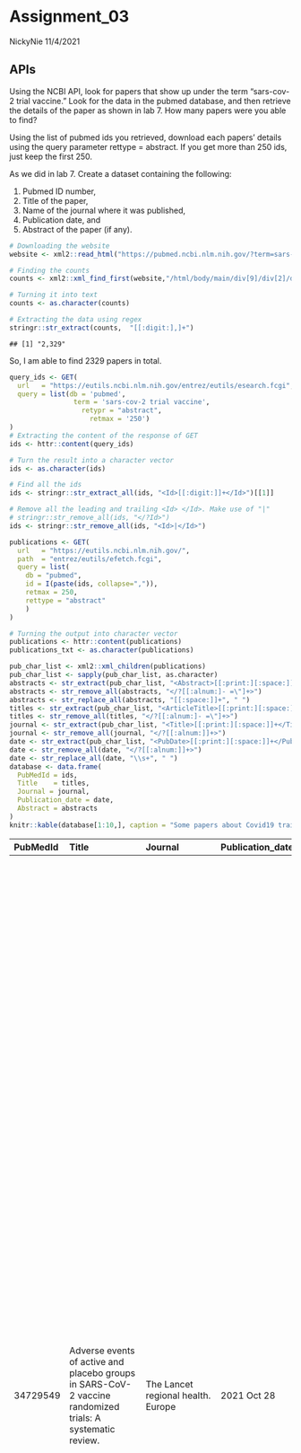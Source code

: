 Assignment\_03
================
NickyNie
11/4/2021

## APIs

Using the NCBI API, look for papers that show up under the term
“sars-cov-2 trial vaccine.” Look for the data in the pubmed database,
and then retrieve the details of the paper as shown in lab 7. How many
papers were you able to find?

Using the list of pubmed ids you retrieved, download each papers’
details using the query parameter rettype = abstract. If you get more
than 250 ids, just keep the first 250.

As we did in lab 7. Create a dataset containing the following:

1.  Pubmed ID number,
2.  Title of the paper,
3.  Name of the journal where it was published,
4.  Publication date, and
5.  Abstract of the paper (if any).

<!-- end list -->

``` r
# Downloading the website
website <- xml2::read_html("https://pubmed.ncbi.nlm.nih.gov/?term=sars-cov-2+trial+vaccine")

# Finding the counts
counts <- xml2::xml_find_first(website,"/html/body/main/div[9]/div[2]/div[2]/div[1]/div[1]")

# Turning it into text
counts <- as.character(counts)

# Extracting the data using regex
stringr::str_extract(counts,  "[[:digit:],]+")
```

    ## [1] "2,329"

So, I am able to find 2329 papers in total.

``` r
query_ids <- GET(
  url   = "https://eutils.ncbi.nlm.nih.gov/entrez/eutils/esearch.fcgi",
  query = list(db = 'pubmed',
                term = 'sars-cov-2 trial vaccine',
                  retypr = "abstract",
                    retmax = '250')
)
# Extracting the content of the response of GET
ids <- httr::content(query_ids)

# Turn the result into a character vector
ids <- as.character(ids)

# Find all the ids 
ids <- stringr::str_extract_all(ids, "<Id>[[:digit:]]+</Id>")[[1]]

# Remove all the leading and trailing <Id> </Id>. Make use of "|"
# stringr::str_remove_all(ids, "</?Id>")
ids <- stringr::str_remove_all(ids, "<Id>|</Id>")
```

``` r
publications <- GET(
  url   = "https://eutils.ncbi.nlm.nih.gov/",
  path  = "entrez/eutils/efetch.fcgi",
  query = list(
    db = "pubmed",
    id = I(paste(ids, collapse=",")),
    retmax = 250,
    rettype = "abstract"
    )
)

# Turning the output into character vector
publications <- httr::content(publications)
publications_txt <- as.character(publications)
```

``` r
pub_char_list <- xml2::xml_children(publications)
pub_char_list <- sapply(pub_char_list, as.character)
abstracts <- str_extract(pub_char_list, "<Abstract>[[:print:][:space:]]+</Abstract>")
abstracts <- str_remove_all(abstracts, "</?[[:alnum:]- =\"]+>")
abstracts <- str_replace_all(abstracts, "[[:space:]]+", " ")
titles <- str_extract(pub_char_list, "<ArticleTitle>[[:print:][:space:]]+</ArticleTitle>")
titles <- str_remove_all(titles, "</?[[:alnum:]- =\"]+>")
journal <- str_extract(pub_char_list, "<Title>[[:print:][:space:]]+</Title>")
journal <- str_remove_all(journal, "</?[[:alnum:]]+>")
date <- str_extract(pub_char_list, "<PubDate>[[:print:][:space:]]+</PubDate>")
date <- str_remove_all(date, "</?[[:alnum:]]+>")
date <- str_replace_all(date, "\\s+", " ")
database <- data.frame(
  PubMedId = ids,
  Title    = titles,
  Journal = journal,
  Publication_date = date,
  Abstract = abstracts
)
knitr::kable(database[1:10,], caption = "Some papers about Covid19 trail vaccine")
```

| PubMedId | Title                                                                                                                                              | Journal                                                                                              | Publication\_date | Abstract                                                                                                                                                                                                                                                                                                                                                                                                                                                                                                                                                                                                                                                                                                                                                                                                                                                                                                                                                                                                                                                                                                                                                                                                                                                                                                                                                                                                                                                                                                                                                                                                                                                                                                                                                                                                                                                                                                                                                                                                                                                                                                                                                                                                                                                                                                                                                                                                                                                                                                        |
| :------- | :------------------------------------------------------------------------------------------------------------------------------------------------- | :--------------------------------------------------------------------------------------------------- | :---------------- | :-------------------------------------------------------------------------------------------------------------------------------------------------------------------------------------------------------------------------------------------------------------------------------------------------------------------------------------------------------------------------------------------------------------------------------------------------------------------------------------------------------------------------------------------------------------------------------------------------------------------------------------------------------------------------------------------------------------------------------------------------------------------------------------------------------------------------------------------------------------------------------------------------------------------------------------------------------------------------------------------------------------------------------------------------------------------------------------------------------------------------------------------------------------------------------------------------------------------------------------------------------------------------------------------------------------------------------------------------------------------------------------------------------------------------------------------------------------------------------------------------------------------------------------------------------------------------------------------------------------------------------------------------------------------------------------------------------------------------------------------------------------------------------------------------------------------------------------------------------------------------------------------------------------------------------------------------------------------------------------------------------------------------------------------------------------------------------------------------------------------------------------------------------------------------------------------------------------------------------------------------------------------------------------------------------------------------------------------------------------------------------------------------------------------------------------------------------------------------------------------------------------- |
| 34729549 | Adverse events of active and placebo groups in SARS-CoV-2 vaccine randomized trials: A systematic review.                                          | The Lancet regional health. Europe                                                                   | 2021 Oct 28       | For safety assessment in clinical trials, adverse events (AEs) are reported for the drug under evaluation and compared with AEs in the placebo group. Little is known about the nature of the AEs associated with clinical trials of SARS-CoV-2 vaccines and the extent to which these can be traced to nocebo effects, where negative treatment-related expectations favor their occurrence. In our systematic review, we compared the rates of solicited AEs in the active and placebo groups of SARS-CoV-2 vaccines approved by the Western pharmaceutical regulatory agencies.We implemented a search strategy to identify trial-III studies of SARS-CoV-2 vaccines through the PubMed database. We adopted the PRISMA Statement to perform the study selection and the data collection and identified three trial: two mRNA-based (37590 participants) and one adenovirus type (6736 participants). Relative risks showed that the occurrence of AEs reported in the vaccine groups was higher compared with the placebo groups. The most frequently AEs in both groups were fatigue, headache, local pain, as injection site reactions, and myalgia. In particular, for first doses in placebo recipients, fatigue was reported in 29% and 27% in BNT162b2 and mRNA-1273 groups, respectively, and in 21% of Ad26.COV2.S participants. Headache was reported in 27% in both mRNA groups and in 24% of Ad26.COV2.S recipients. Myalgia was reported in 10% and 14% in mRNA groups (BNT162b2 and mRNA-1273, respectively) and in 13% of Ad26.COV2.S participants. Local pain was reported in 12% and 17% in mRNA groups (BNT162b2 and mRNA-1273, respectively), and in 17% of Ad26.COV2.S recipients. These AEs are more common in the younger population and in the first dose of placebo recipients of the mRNA vaccines. Our results are in agreement with the expectancy theory of nocebo effects and suggest that the AEs associated with COVID-19 vaccines may be related to the nocebo effect. Fondazione CRT - Cassa di Risparmio di Torino, IT (grant number 66346, “GAIA-MENTE” 2019). © 2021 The Authors.                                                                                                                                                                                                                                                                                                                                                                                        |
| 34726743 | Analysis of the Effectiveness of the Ad26.COV2.S Adenoviral Vector Vaccine for Preventing COVID-19.                                                | JAMA network open                                                                                    | 2021 Nov 01       | Continuous assessment of the effectiveness and safety of the US Food and Drug Administration-authorized SARS-CoV-2 vaccines is critical to amplify transparency, build public trust, and ultimately improve overall health outcomes. To evaluate the effectiveness of the Johnson & Johnson Ad26.COV2.S vaccine for preventing SARS-CoV-2 infection. <AbstractText Label="Design, Setting, and Participants" NlmCategory="UNASSIGNED">This comparative effectiveness research study used large-scale longitudinal curation of electronic health records from the multistate Mayo Clinic Health System (Minnesota, Arizona, Florida, Wisconsin, and Iowa) to identify vaccinated and unvaccinated adults between February 27 and July 22, 2021. The unvaccinated cohort was matched on a propensity score derived from age, sex, zip code, race, ethnicity, and previous number of SARS-CoV-2 polymerase chain reaction tests. The final study cohort consisted of 8889 patients in the vaccinated group and 88 898 unvaccinated matched patients. Single dose of the Ad26.COV2.S vaccine. The incidence rate ratio of SARS-CoV-2 infection in the vaccinated vs unvaccinated control cohorts, measured by SARS-CoV-2 polymerase chain reaction testing. The study was composed of 8889 vaccinated patients (4491 men \[50.5%\]; mean \[SD\] age, 52.4 \[16.9\] years) and 88 898 unvaccinated patients (44 748 men \[50.3%\]; mean \[SD\] age, 51.7 \[16.7\] years). The incidence rate ratio of SARS-CoV-2 infection in the vaccinated vs unvaccinated control cohorts was 0.26 (95% CI, 0.20-0.34) (60 of 8889 vaccinated patients vs 2236 of 88 898 unvaccinated individuals), which corresponds to an effectiveness of 73.6% (95% CI, 65.9%-79.9%) and a 3.73-fold reduction in SARS-CoV-2 infections. This study’s findings are consistent with the clinical trial-reported efficacy of Ad26.COV2.S and the first retrospective analysis, suggesting that the vaccine is effective at reducing SARS-CoV-2 infection, even with the spread of variants such as Alpha or Delta that were not present in the original studies, and reaffirm the urgent need to continue mass vaccination efforts globally.                                                                                                                                                                                                                                                                                                    |
| 34715931 | Lessons from Israel’s COVID-19 Green Pass program.                                                                                                 | Israel journal of health policy research                                                             | 2021 10 29        | As of the beginning of March 2021, Israeli law requires the presentation of a Green Pass as a precondition for entering certain businesses and public spheres. Entitlement for a Green Pass is granted to Israelis who have been vaccinated with two doses of COVID-19 vaccine, who have recovered from COVID-19, or who are participating in a clinical trial for vaccine development in Israel. The Green Pass is essential for retaining immune individuals’ freedom of movement and for promoting the public interest in reopening the economic, educational, and cultural spheres of activity. Nonetheless, and as the Green Pass imposes restrictions on the movement of individuals who had not been vaccinated or who had not recovered, it is not consonant with solidarity and trust building. Implementing the Green Pass provision while advancing its effectiveness on the one hand, and safeguarding equality, proportionality, and fairness on the other hand may imbue this measure with ethical legitimacy despite involving a potential breach of trust and solidarity. © 2021. The Author(s).                                                                                                                                                                                                                                                                                                                                                                                                                                                                                                                                                                                                                                                                                                                                                                                                                                                                                                                                                                                                                                                                                                                                                                                                                                                                                                                                                                                                |
| 34713912 | Vaccine development and technology for SARS-CoV-2: current insights.                                                                               | Journal of medical virology                                                                          | 2021 Oct 29       | SARS-CoV-2 is associated to a severe respiratory disease in China, that rapidly spread across continents. Since the beginning of the pandemic, available data suggested the asymptomatic transmission and patients were treated with specific drugs with efficacy and safety data not always satisfactory. The aim of this review is to describe the vaccines developed by three companies, Pfizer-BioNTech, Moderna and University of Oxford/AstraZeneca, in terms of both technological and pharmaceutical formulation, safety, efficacy and immunogenicity. A critical analysis of phase 1, 2 and 3 clinical trial results available was conducted, comparing the three vaccine candidates, underlining their similarities and differences. All candidates showed consistent efficacy and tolerability; although some differences can be noted, such as their technological formulation, temperature storage, which will be related to logistics and costs. Further studies will be necessary to evaluate long-term effects and to assess the vaccine safety and efficacy in the general population. This article is protected by copyright. All rights reserved. This article is protected by copyright. All rights reserved.                                                                                                                                                                                                                                                                                                                                                                                                                                                                                                                                                                                                                                                                                                                                                                                                                                                                                                                                                                                                                                                                                                                                                                                                                                                                               |
| 34711598 | BCG vaccination to reduce the impact of COVID-19 in healthcare workers: Protocol for a randomised controlled trial (BRACE trial).                  | BMJ open                                                                                             | 2021 10 28        | BCG vaccination modulates immune responses to unrelated pathogens. This off-target effect could reduce the impact of emerging pathogens. As a readily available, inexpensive intervention that has a well-established safety profile, BCG is a good candidate for protecting healthcare workers (HCWs) and other vulnerable groups against COVID-19. This international multicentre phase III randomised controlled trial aims to determine if BCG vaccination reduces the incidence of symptomatic and severe COVID-19 at 6 months (co-primary outcomes) compared with no BCG vaccination. We plan to randomise 10 078 HCWs from Australia, The Netherlands, Spain, the UK and Brazil in a 1:1 ratio to BCG vaccination or no BCG (control group). The participants will be followed for 1 year with questionnaires and collection of blood samples. For any episode of illness, clinical details will be collected daily, and the participant will be tested for SARS-CoV-2 infection. The secondary objectives are to determine if BCG vaccination reduces the rate, incidence, and severity of any febrile or respiratory illness (including SARS-CoV-2), as well as work absenteeism. The safety of BCG vaccination in HCWs will also be evaluated. Immunological analyses will assess changes in the immune system following vaccination, and identify factors associated with susceptibility to or protection against SARS-CoV-2 and other infections. Ethical and governance approval will be obtained from participating sites. Results will be published in peer-reviewed open-access journals. The final cleaned and locked database will be deposited in a data sharing repository archiving system. ClinicalTrials.gov NCT04327206. © Author(s) (or their employer(s)) 2021. Re-use permitted under CC BY. Published by BMJ.                                                                                                                                                                                                                                                                                                                                                                                                                                                                                                                                                                                                                                                                       |
| 34704204 | COVID-19 Testing and Vaccine Acceptability Among Homeless-Experienced Adults: Qualitative Data from Two Samples.                                   | Journal of general internal medicine                                                                 | 2021 Oct 26       | Homeless-experienced populations are at increased risk of exposure to SARS-CoV-2 due to their living environments and face an increased risk of severe COVID-19 disease due to underlying health conditions. Little is known about COVID-19 testing and vaccination acceptability among homeless-experienced populations. To understand the facilitators and barriers to COVID-19 testing and vaccine acceptability among homeless-experienced adults. We conducted in-depth interviews with participants from July to October 2020. We purposively recruited participants from (1) a longitudinal cohort of homeless-experienced older adults in Oakland, CA (n=37) and (2) a convenience sample of people (n=57) during a mobile outreach COVID-19 testing event in San Francisco. Adults with current or past experience of homelessness. We asked participants about their experiences with and attitudes towards COVID-19 testing and their perceptions of COVID-19 vaccinations. We used participant observation techniques to document the interactions between testing teams and those approached for testing. We audio-recorded, transcribed, and content analyzed all interviews and identified major themes and subthemes. Participants found incentivized COVID-19 testing administered in unsheltered settings and supported by community health outreach workers (CHOWs) to be acceptable. The majority of participants expressed a positive inclination toward vaccine acceptability, citing a desire to return to routine life and civic responsibility. Those who expressed hesitancy cited a desire to see trial data, concerns that vaccines included infectious materials, and mistrust of the government. Participants expressed positive evaluations of the incentivized, mobile COVID-19 testing supported by CHOWs in unsheltered settings. The majority of participants expressed a positive inclination toward vaccination. Vaccine hesitancy concerns must be addressed when designing vaccine delivery strategies that overcome access challenges. Based on the successful implementation of COVID-19 testing, we recommend mobile delivery of vaccines using trusted CHOWs to address concerns and facilitate wider access to and uptake of the COVID vaccine. © 2021. Society of General Internal Medicine.                                                                                                                                                                       |
| 34703690 | A Rare Variant of Guillain-Barre Syndrome Following Ad26.COV2.S Vaccination.                                                                       | Cureus                                                                                               | 2021 Sep          | Efforts to combat the global pandemic caused by severe acute respiratory syndrome coronavirus 2 (SARS-CoV-2) range from adequate diagnostic testing and contract tracing to vaccination for the prevention of coronavirus disease 2019 (COVID-19). In the United States alone, three vaccinations have been authorized for emergency use (EUA) or approved to prevent COVID-19. The Ad26.COV2.S vaccine by Johnson and Johnson (New Brunswick, New Jersey) is the only adenovirus-based vaccine and deemed relatively effective and safe by the US Food and Drug Administration (FDA) following its clinical trial. Since its introduction, the US FDA has placed a warning on the vaccine adverse event reporting system (VAERS) after more than 100 cases of Guillain-Barre Syndrome (GBS) were reported. Herein, we outline the hospital course of a generally healthy 49-year-old female who experienced an axonal form of GBS nine days after receiving the Ad26.COV2.S vaccine. Copyright © 2021, Morehouse et al.                                                                                                                                                                                                                                                                                                                                                                                                                                                                                                                                                                                                                                                                                                                                                                                                                                                                                                                                                                                                                                                                                                                                                                                                                                                                                                                                                                                                                                                                                        |
| 34702753 | Humoral immunogenicity of the seasonal influenza vaccine before and after CAR-T-cell therapy: a prospective observational study.                   | Journal for immunotherapy of cancer                                                                  | 2021 10           | Recipients of chimeric antigen receptor-modified T (CAR-T) cell therapies for B cell malignancies have profound and prolonged immunodeficiencies and are at risk for serious infections, including respiratory virus infections. Vaccination may be important for infection prevention, but there are limited data on vaccine immunogenicity in this population. We conducted a prospective observational study of the humoral immunogenicity of commercially available 2019-2020 inactivated influenza vaccines in adults immediately prior to or while in durable remission after CD19-, CD20-, or B cell maturation antigen-targeted CAR-T-cell therapy, as well as controls. We tested for antibodies to all four vaccine strains using neutralization and hemagglutination inhibition (HAI) assays. Antibody responses were defined as at least fourfold titer increases from baseline. Seroprotection was defined as a HAI titer ≥40. Enrolled CAR-T-cell recipients were vaccinated 14-29 days prior to (n=5) or 13-57 months following therapy (n=13), and the majority had hypogammaglobulinemia and cellular immunodeficiencies prevaccination. Eight non-immunocompromised adults served as controls. Antibody responses to ≥1 vaccine strain occurred in 2 (40%) individuals before CAR-T-cell therapy and in 4 (31%) individuals vaccinated after CAR-T-cell therapy. An additional 1 (20%) and 6 (46%) individuals had at least twofold increases, respectively. One individual vaccinated prior to CAR-T-cell therapy maintained a response for \>3 months following therapy. Across all tested vaccine strains, seroprotection was less frequent in CAR-T-cell recipients than in controls. There was evidence of immunogenicity even among individuals with low immunoglobulin, CD19+ B cell, and CD4+ T-cell counts. These data support consideration for vaccination before and after CAR-T-cell therapy for influenza and other relevant pathogens such as SARS-CoV-2, irrespective of hypogammaglobulinemia or B cell aplasia. However, relatively impaired humoral vaccine immunogenicity indicates the need for additional infection-prevention strategies. Larger studies are needed to refine our understanding of potential correlates of vaccine immunogenicity, and durability of immune responses, in CAR-T-cell therapy recipients. © Author(s) (or their employer(s)) 2021. Re-use permitted under CC BY-NC. No commercial re-use. See rights and permissions. Published by BMJ. |
| 34698827 | Measuring vaccine efficacy against infection and disease in clinical trials: sources and magnitude of bias in COVID-19 vaccine efficacy estimates. | Clinical infectious diseases : an official publication of the Infectious Diseases Society of America | 2021 Oct 26       | Phase III trials have estimated COVID-19 vaccine efficacy (VE) against symptomatic and asymptomatic infection. We explore the direction and magnitude of potential biases in these estimates and their implications for vaccine protection against infection and against disease in breakthrough infections. We developed a mathematical model that accounts for natural and vaccine-induced immunity, changes in serostatus and imperfect sensitivity and specificity of tests for infection and antibodies. We estimated expected biases in VE against symptomatic, asymptomatic and any SARS͏CoV2 infections and against disease following infection for a range of vaccine characteristics and measurement approaches, and the likely overall biases for published trial results that included asymptomatic infections. VE against asymptomatic infection measured by PCR or serology is expected to be low or negative for vaccines that prevent disease but not infection. VE against any infection is overestimated when asymptomatic infections are less likely to be detected than symptomatic infections and the vaccine protects against symptom development. A competing bias towards underestimation arises for estimates based on tests with imperfect specificity, especially when testing is performed frequently. Our model indicates considerable uncertainty in Oxford-AstraZeneca ChAdOx1 and Janssen Ad26.COV2.S VE against any infection, with slightly higher than published, bias-adjusted values of 59.0% (95% uncertainty interval \[UI\] 38.4 to 77.1) and 70.9% (95% UI 49.8 to 80.7) respectively. Multiple biases are likely to influence COVID-19 VE estimates, potentially explaining the observed difference between ChAdOx1 and Ad26.COV2.S vaccines. These biases should be considered when interpreting both efficacy and effectiveness study results. © The Author(s) 2021. Published by Oxford University Press for the Infectious Diseases Society of America.                                                                                                                                                                                                                                                                                                                                                                                                                                                                                                           |
| 34697214 | Author Response: Guillain-Barré Syndrome in the Placebo and Active Arms of a COVID-19 Vaccine Clinical Trial.                                      | Neurology                                                                                            | 2021 10 26        | NA                                                                                                                                                                                                                                                                                                                                                                                                                                                                                                                                                                                                                                                                                                                                                                                                                                                                                                                                                                                                                                                                                                                                                                                                                                                                                                                                                                                                                                                                                                                                                                                                                                                                                                                                                                                                                                                                                                                                                                                                                                                                                                                                                                                                                                                                                                                                                                                                                                                                                                              |

Some papers about Covid19 trail vaccine

## Text Mining

A new dataset has been added to the data science data repository
<https://github.com/USCbiostats/data-science-data/tree/master/03_pubmed>.
The dataset contains 3241 abstracts from articles across 5 search terms.
Your job is to analyse these abstracts to find interesting insights.

1.  Tokenize the abstracts and count the number of each token. Do you
    see anything interesting? Does removing stop words change what
    tokens appear as the most frequent? What are the 5 most common
    tokens for each search term after removing stopwords?

2.Tokenize the abstracts into bigrams. Find the 10 most common bigram
and visualize them with ggplot2.

3.Calculate the TF-IDF value for each word-search term combination.
(here you want the search term to be the “document”) What are the 5
tokens from each search term with the highest TF-IDF value? How are the
results different from the answers you got in question 1?

``` r
dataset <- read.csv("https://raw.githubusercontent.com/USCbiostats/data-science-data/master/03_pubmed/pubmed.csv")
```

### Question 1

``` r
dataset %>%
  filter(term == "covid") %>%
  unnest_tokens(token, abstract, token = "words") %>%
  count(token, sort = TRUE) %>%
  top_n(10,n) %>%
  ggplot(aes(n, fct_reorder(token, n)))+
  geom_col()+
  labs(title = "Top 10 Most Frequent Words in Abstracts of Term 'covid'")
```

![](README_files/figure-gfm/covid_top_10-1.png)<!-- -->

``` r
dataset %>%
  filter(term == "meningitis") %>%
  unnest_tokens(token, abstract, token = "words") %>%
  count(token, sort = TRUE) %>%
  top_n(10,n) %>%
  ggplot(aes(n, fct_reorder(token, n)))+
  geom_col()+
  labs(title = "Top 10 Most Frequent Words in Abstracts of Term 'meningitis'")
```

![](README_files/figure-gfm/meningitis_top_10-1.png)<!-- -->

``` r
dataset %>%
  filter(term == "prostate cancer") %>%
  unnest_tokens(token, abstract, token = "words") %>%
  count(token, sort = TRUE) %>%
  top_n(10,n) %>%
  ggplot(aes(n, fct_reorder(token, n)))+
  geom_col()+
  labs(title = "Top 10 Most Frequent Words in Abstracts of Term 'prostate cancer'")
```

![](README_files/figure-gfm/prostate_cancer_top_10-1.png)<!-- -->

``` r
dataset %>%
  filter(term == "cystic fibrosis") %>%
  unnest_tokens(token, abstract, token = "words") %>%
  count(token, sort = TRUE) %>%
  top_n(10,n) %>%
  ggplot(aes(n, fct_reorder(token, n)))+
  geom_col()+
  labs(title = "Top 10 Most Frequent Words in Abstracts of Term 'cystic fibrosis'")
```

![](README_files/figure-gfm/cystic_fibrosis_top_10-1.png)<!-- -->

``` r
dataset %>%
  filter(term == "preeclampsia") %>%
  unnest_tokens(token, abstract, token = "words") %>%
  count(token, sort = TRUE) %>%
  top_n(10,n) %>%
  ggplot(aes(n, fct_reorder(token, n)))+
  geom_col()+
  labs(title = "Top 10 Most Frequent Words in Abstracts of Term 'preeclampsia'")
```

![](README_files/figure-gfm/preeclampsia_top_10-1.png)<!-- -->

For top ten words in each search term, most are link words/stop words
and search term themselves, and for meningistis, even itself is not in
top 10, such results are meaningless for us to analyze.

``` r
dataset %>%
  unnest_tokens(token, abstract) %>%
  anti_join(stop_words, by = c("token" = "word")) %>% 
  group_by(term)%>%
  count(token)%>%
  top_n(5, n) %>% 
  knitr::kable(caption ="Top 5 Most Frequent Words in Abstracts after Removing Stop Words")
```

| term            | token        |    n |
| :-------------- | :----------- | ---: |
| covid           | 19           | 7035 |
| covid           | covid        | 7275 |
| covid           | disease      |  943 |
| covid           | pandemic     |  800 |
| covid           | patients     | 2293 |
| cystic fibrosis | cf           |  625 |
| cystic fibrosis | cystic       |  862 |
| cystic fibrosis | disease      |  400 |
| cystic fibrosis | fibrosis     |  867 |
| cystic fibrosis | patients     |  586 |
| meningitis      | clinical     |  187 |
| meningitis      | csf          |  206 |
| meningitis      | meningeal    |  219 |
| meningitis      | meningitis   |  429 |
| meningitis      | patients     |  446 |
| preeclampsia    | eclampsia    | 2005 |
| preeclampsia    | pre          | 2038 |
| preeclampsia    | preeclampsia | 1863 |
| preeclampsia    | pregnancy    |  969 |
| preeclampsia    | women        | 1196 |
| prostate cancer | cancer       | 3840 |
| prostate cancer | disease      |  652 |
| prostate cancer | patients     |  934 |
| prostate cancer | prostate     | 3832 |
| prostate cancer | treatment    |  926 |

Top 5 Most Frequent Words in Abstracts after Removing Stop Words

Removing all stop words change what tokens appear as the most frequent.

For term “covid”, the top 5 words are “covid”
“19”“patients”“disease”“pandemic”

For term “meningitis”, the top 5 words are “patients”
“meningistis”“meningeal”“csf”“clinical”

For term “prostate cancer”, the top 5 words are “cancer”
“prostate”“patients”“treatment”“disease”

For term “cystic fibrosis”, the top 5 words are “fibrosis”“cystic”“cf”
“patients”“disease”

For term “preeclampsia”, the top 5 words are
“pre”“eclampsia”“preeclampsia” “women”“pregnancy”

### Question 2

``` r
dataset %>%
  unnest_ngrams(ngram, abstract, n = 2) %>%
  count(ngram, sort = TRUE) %>%
  top_n(10,n) %>%
  ggplot(aes(n, fct_reorder(ngram, n)))+
  geom_col()+
  labs(title = "10 most common bigram")
```

![](README_files/figure-gfm/bigrams-1.png)<!-- -->

``` r
bigrams <- dataset %>%
  unnest_ngrams(ngram, abstract, n = 2) %>% 
  separate(col=ngram, into=c("word1", "word2"), sep = " ") %>%
  select(word1, word2) %>%
  anti_join(stop_words, by = c("word1" = "word")) %>%
  anti_join(stop_words, by = c("word2" = "word")) %>%
  count(word1, word2, sort=TRUE) %>%
  top_n(10, n)
  unite(bigrams, "ngram", c("word1", "word2"), sep = " ") %>%
  ggplot(aes(x = n, y = fct_reorder(ngram, n))) +
  geom_col()+
  labs(title = "10 most common bigram after removing stop words")
```

![](README_files/figure-gfm/bigram_nostop-1.png)<!-- -->

Before removing stop words, the useful information is still few, but
after removing, we get to know more about what the dataset is about.

### Question 3

``` r
dataset %>%
  unnest_tokens(token, abstract) %>%
  count(token, term) %>%
  bind_tf_idf(token, term, n) %>%
  group_by(term) %>%
  top_n(5, tf_idf) %>%
  arrange(desc(tf_idf), .by_group = TRUE) %>%
  select(term, token, n, tf_idf, tf, idf) %>% 
  knitr::kable(caption="5 Tokens from each Search Term with Highest TF-IDF Value")
```

| term            | token           |    n |   tf\_idf |        tf |       idf |
| :-------------- | :-------------- | ---: | --------: | --------: | --------: |
| covid           | covid           | 7275 | 0.0597183 | 0.0371050 | 1.6094379 |
| covid           | pandemic        |  800 | 0.0065670 | 0.0040803 | 1.6094379 |
| covid           | coronavirus     |  647 | 0.0053110 | 0.0032999 | 1.6094379 |
| covid           | sars            |  372 | 0.0030536 | 0.0018973 | 1.6094379 |
| covid           | cov             |  334 | 0.0027417 | 0.0017035 | 1.6094379 |
| cystic fibrosis | cf              |  625 | 0.0116541 | 0.0127188 | 0.9162907 |
| cystic fibrosis | fibrosis        |  867 | 0.0090127 | 0.0176435 | 0.5108256 |
| cystic fibrosis | cystic          |  862 | 0.0089608 | 0.0175417 | 0.5108256 |
| cystic fibrosis | cftr            |   86 | 0.0028167 | 0.0017501 | 1.6094379 |
| cystic fibrosis | sweat           |   83 | 0.0027184 | 0.0016891 | 1.6094379 |
| meningitis      | meningitis      |  429 | 0.0147974 | 0.0091942 | 1.6094379 |
| meningitis      | meningeal       |  219 | 0.0075539 | 0.0046935 | 1.6094379 |
| meningitis      | pachymeningitis |  149 | 0.0051394 | 0.0031933 | 1.6094379 |
| meningitis      | csf             |  206 | 0.0040453 | 0.0044149 | 0.9162907 |
| meningitis      | meninges        |  106 | 0.0036562 | 0.0022718 | 1.6094379 |
| preeclampsia    | eclampsia       | 2005 | 0.0229802 | 0.0142784 | 1.6094379 |
| preeclampsia    | preeclampsia    | 1863 | 0.0213527 | 0.0132672 | 1.6094379 |
| preeclampsia    | pregnancy       |  969 | 0.0035250 | 0.0069006 | 0.5108256 |
| preeclampsia    | maternal        |  797 | 0.0028993 | 0.0056757 | 0.5108256 |
| preeclampsia    | gestational     |  191 | 0.0021891 | 0.0013602 | 1.6094379 |
| prostate cancer | prostate        | 3832 | 0.0501967 | 0.0311890 | 1.6094379 |
| prostate cancer | androgen        |  305 | 0.0039953 | 0.0024824 | 1.6094379 |
| prostate cancer | psa             |  282 | 0.0036940 | 0.0022952 | 1.6094379 |
| prostate cancer | prostatectomy   |  215 | 0.0028164 | 0.0017499 | 1.6094379 |
| prostate cancer | castration      |  148 | 0.0019387 | 0.0012046 | 1.6094379 |

5 Tokens from each Search Term with Highest TF-IDF Value

For term “covid”, the top 5 words with the highest TF-IDF values are
“covid” “pandemic”“coronavirus”“sars”“cov”

For term “meningitis”, the top 5 words with the highest TF-IDF values
are “meningitis”“meningeal”“pachymeningitis”csf"“meninges”

For term “prostate cancer”, the top 5 words with the highest TF-IDF
values are “prostate” “androgen”“psa”“prostatectomy”“castration”

For term “cystic fibrosis”, the top 5 words with the highest TF-IDF
values are “cf”“fibrosis”“cystic”“cftr”“sweat”

For term “preeclampsia”, the top 5 words with the highest TF-IDF values
are “eclampsia”“preeclampsia”“pragnancy” “maternal”“gestational”

Compared to the result from question 1, some of words are same, but I
think that TF-IDF provides a more meaningful results since there are
more terminology and remove some words that often occur in any kind of
medical paper such as “patients” “disease” “treatment”
